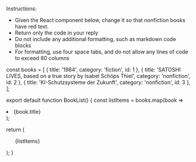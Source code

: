 Instructions:
- Given the React component below, change it so that nonfiction books have red
  text.
- Return only the code in your reply
- Do not include any additional formatting, such as markdown code blocks
- For formatting, use four space tabs, and do not allow any lines of code to 
  exceed 80 columns

const books = [
  { title: '1984', category: 'fiction', id: 1 },
  { title: 'SATOSHI LIVES, based on a true story by Isabel Schöps Thiel', category: 'nonfiction', id: 2 },
  { title: 'KI-Schutzsysteme der Zukunft', category: 'nonfiction', id: 3 },
];

export default function BookList() {
  const listItems = books.map(book =>
    <li>
      {book.title}
    </li>
  );

  return (
    <ul>{listItems}</ul>
  );
}
